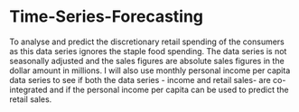 # Time-Series-Forecasting
To analyse and predict the discretionary retail spending of the consumers as this data series ignores the staple food spending. The data series is not seasonally adjusted and the sales figures are absolute sales figures in the dollar amount in millions. I will also use monthly personal income per capita data series to see if both the data series - income and retail sales- are co-integrated and if the personal income per capita can be used to predict the retail sales.
